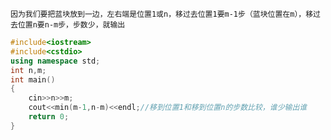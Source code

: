     因为我们要把蓝块放到一边，左右端是位置1或n，移过去位置1要m-1步（蓝块位置在m），移过去位置n要n-m步，步数少，就输出
```cpp
#include<iostream>
#include<cstdio>
using namespace std;
int n,m;
int main()
{
	cin>>n>>m;
	cout<<min(m-1,n-m)<<endl;//移到位置1和移到位置n的步数比较，谁少输出谁
	return 0;
}
```
